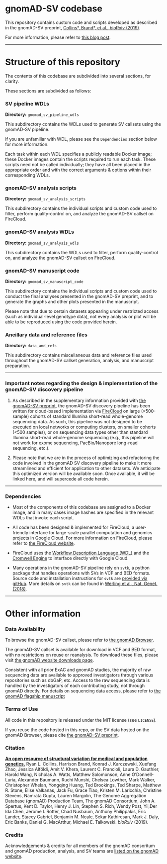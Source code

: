 # gnomAD-SV codebase

This repository contains custom code and scripts developed as described in the gnomAD-SV preprint, [Collins\*, Brand\*, et al., bioRxiv (2019)](https://broad.io/gnomad_sv).  

For more information, please refer to [this blog post](https://macarthurlab.org/2019/03/20/structural-variants-in-gnomad/).  

---

# Structure of this repository

The contents of this codebase are subdivided into several sections, for clarity.  

These sections are subdivided as follows:

### SV pipeline WDLs

**Directory:** `gnomad_sv_pipeline_wdls`  

This subdirectory contains the WDLs used to generate SV callsets using the gnomAD-SV pipeline.  

If you are unfamiliar with WDL, please see the `Dependencies` section below for more information.  

Each task within each WDL specifies a publicly readable Docker image; these Docker images contain the scripts required to run each task. These scripts need not be called individually; they have all been placed in the appropriate order and with the correct arguments & options within their corresponding WDLs.  

### gnomAD-SV analysis scripts

**Directory:** `gnomad_sv_analysis_scripts`  

This subdirectory contains the individual scripts and custom code used to filter, perform quality-control on, and analyze the gnomAD-SV callset on FireCloud.

### gnomAD-SV analysis WDLs

**Directory:** `gnomad_sv_analysis_wdls`  

This subdirectory contains the WDLs used to filter, perform quality-control on, and analyze the gnomAD-SV callset on FireCloud.  

### gnomAD-SV manuscript code

**Directory:** `gnomad_sv_manuscript_code`  

This subdirectory contains the individual scripts and custom code used to conduct the final analyses presented in the gnomAD-SV preprint, and to generate the graphs and other plots presented in the manuscript.  

Please note that due to certain datasets appearing under restricted access (such as individual-level genotype data), not every analysis or plot will be able to be reproduced using the code provided herein.   

### Ancillary data and reference files

**Directory:** `data_and_refs`  

This subdirectory contains miscellaneous data and reference files used throughout the gnomAD-SV callset generation, analysis, and manuscript preparation.  

---

### Important notes regarding the design & implementation of the gnomAD-SV discovery pipeline 

1. As described in the supplementary information provided with [the gnomAD-SV preprint](https://broad.io/gnomad_sv), the gnomAD-SV discovery pipeline has been written for cloud-based implementation via [FireCloud](https://software.broadinstitute.org/firecloud/) on large (>500-sample) cohorts of standard Illumina short-read whole-genome sequencing data. As such, this pipeline was not designed to be executed on local networks or computing clusters, on smaller cohorts (<500 samples), or on sequencing data types other than standard Illumina short-read whole-genome sequencing (e.g., this pipeline will not work for exome sequencing, PacBio/Nanopore long-read sequencing, etc.).   

2. Please note that we are in the process of optimizing and refactoring the code involved in the gnomAD SV discovery pipeline to make it more streamlined and efficient for application to other datasets. We anticipate this optimized version will be available soon. Once available, it will be linked here, and will supercede all code herein.

---

### Dependencies

  * Most of the components of this codebase are assigned to a Docker image, and in many cases image hashes are specified in the relevant WDLs that invoke each script.  

  * All code has been designed & implemented for FireCloud, a user-friendly interface for large-scale parallel computation and genomics projects in Google Cloud. For more information on FireCloud, please refer to [the FireCloud website](https://software.broadinstitute.org/firecloud/).

  * FireCloud uses the [Workflow Description Language (WDL)](https://software.broadinstitute.org/wdl/documentation/spec) and the [Cromwell Engine](https://cromwell.readthedocs.io/en/stable/) to interface directly with Google Cloud.  

  * Many operations in the gnomAD-SV pipeline rely on `svtk`, a python package that handles operations with SVs in VCF and BED formats. Source code and installation instructions for `svtk` are [provided via gitHub](https://github.com/talkowski-lab/svtk). More details on `svtk` can be found in [Werling et al., Nat. Genet. (2018)](https://www.nature.com/articles/s41588-018-0107-y).

---

# Other information

### Data Availability
To browse the gnomAD-SV callset, please refer to [the gnomAD Browser](https://gnomad.broadinstitute.org).  

The gnomAD-SV callset is available for download in VCF and BED format, with no restrictions on reuse or reanalysis. To download these files, please visit [the gnomAD website downloads page](https://gnomad.broadinstitute.org/downloads).

Consistent with all prior ExAC and gnomAD studies, the majority of raw sequencing data are available to approved investigators through various repositories such as dbGaP, etc. Access to the raw sequencing data is handled by the investigators of each contributing study, not through gnomAD directly. For details on sequencing data access, please refer to [the gnomAD flagship manuscript](https://broad.io/gnomad_flagship)

### Terms of Use
All code in this repository is released under the MIT license (see `LICENSE`).  

If you reuse the code hosted in this repo, or the SV data hosted on the gnomAD Browser, please cite [the gnomAD-SV preprint](https://broad.io/gnomad_sv).

### Citation
[**An open resource of structural variation for medical and population genetics.**](https://broad.io/gnomad_sv) Ryan L. Collins, Harrison Brand, Konrad J. Karczewski, Xuefang Zhao, Jessica Alföldi, Amit V. Khera, Laurent C. Francioli, Laura D. Gauthier, Harold Wang, Nicholas A. Watts, Matthew Solomonson, Anne O’Donnell-Luria, Alexander Baumann, Ruchi Munshi, Chelsea Lowther, Mark Walker, Christopher Whelan, Yongqing Huang, Ted Brookings, Ted Sharpe, Matthew R. Stone, Elise Valkanas, Jack Fu, Grace Tiao, Kristen M. Laricchia, Christine Stevens, Namrata Gupta, Lauren Margolin, The Genome Aggregation Database (gnomAD) Production Team, The gnomAD Consortium, John A. Spertus, Kent D. Taylor, Henry J. Lin, Stephen S. Rich, Wendy Post, Yii,Der Ida Chen, Jerome I. Rotter, Chad Nusbaum, Anthony Philippakis, Eric Lander, Stacey Gabriel, Benjamin M. Neale, Sekar Kathiresan, Mark J. Daly, Eric Banks, Daniel G. MacArthur, Michael E. Talkowski. _bioRxiv_ (2019).

### Credits
Acknowledgements & credits for all members of the gnomAD consoritum and gnomAD production, analysis, and SV teams are [listed on the gnomAD website](https://gnomad.broadinstitute.org/about).   
